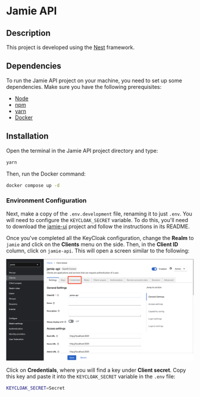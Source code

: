 # Jamie API

## Description

This project is developed using the [Nest](https://github.com/nestjs/nest) framework.

## Dependencies

To run the Jamie API project on your machine, you need to set up some dependencies. Make sure you have the following prerequisites:

- [Node](https://nodejs.org/en)
- [npm](https://www.npmjs.com/)
- [yarn](https://yarnpkg.com/)
- [Docker](https://www.docker.com/)

## Installation

Open the terminal in the Jamie API project directory and type:

```bash
yarn
```

Then, run the Docker command:

```bash
docker compose up -d
```

### Environment Configuration

Next, make a copy of the `.env.development` file, renaming it to just `.env`. You will need to configure the `KEYCLOAK_SECRET` variable. To do this, you'll need to download the [jamie-ui](https://github.com/bancodobrasil/jamie-ui) project and follow the instructions in its README.

Once you've completed all the KeyCloak configuration, change the **Realm** to `jamie` and click on the **Clients** menu on the side. Then, in the **Client ID** column, click on `jamie-api`. This will open a screen similar to the following:

![Secret KeyCloak](img/secret.png)

Click on **Credentials**, where you will find a key under **Client secret**. Copy this key and paste it into the `KEYCLOAK_SECRET` variable in the `.env` file:

```bash
KEYCLOAK_SECRET=Secret
```